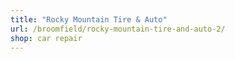 ```yaml
---
title: "Rocky Mountain Tire & Auto"
url: /broomfield/rocky-mountain-tire-and-auto-2/
shop: car repair
---
```

